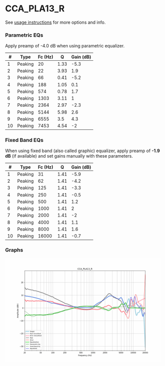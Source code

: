 # CCA_PLA13_R
See [usage instructions](https://github.com/jaakkopasanen/AutoEq#usage) for more options and info.

### Parametric EQs
Apply preamp of -4.0 dB when using parametric equalizer.

|   # | Type    |   Fc (Hz) |    Q |   Gain (dB) |
|-----|---------|-----------|------|-------------|
|   1 | Peaking |        20 | 1.33 |        -5.3 |
|   2 | Peaking |        22 | 3.93 |         1.9 |
|   3 | Peaking |        66 | 0.41 |        -5.2 |
|   4 | Peaking |       188 | 1.05 |         0.1 |
|   5 | Peaking |       574 | 0.78 |         1.7 |
|   6 | Peaking |      1303 | 3.11 |         1   |
|   7 | Peaking |      2364 | 2.97 |        -2.3 |
|   8 | Peaking |      5144 | 5.98 |         2.6 |
|   9 | Peaking |      6555 | 3.5  |         4.3 |
|  10 | Peaking |      7453 | 4.54 |        -2   |

### Fixed Band EQs
When using fixed band (also called graphic) equalizer, apply preamp of **-1.9 dB** (if available) and set gains manually with these parameters.

|   # | Type    |   Fc (Hz) |    Q |   Gain (dB) |
|-----|---------|-----------|------|-------------|
|   1 | Peaking |        31 | 1.41 |        -5.9 |
|   2 | Peaking |        62 | 1.41 |        -4.2 |
|   3 | Peaking |       125 | 1.41 |        -3.3 |
|   4 | Peaking |       250 | 1.41 |        -0.5 |
|   5 | Peaking |       500 | 1.41 |         1.2 |
|   6 | Peaking |      1000 | 1.41 |         2   |
|   7 | Peaking |      2000 | 1.41 |        -2   |
|   8 | Peaking |      4000 | 1.41 |         1.1 |
|   9 | Peaking |      8000 | 1.41 |         1.6 |
|  10 | Peaking |     16000 | 1.41 |        -0.7 |

### Graphs
![](./CCA_PLA13_R.png)
